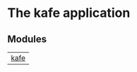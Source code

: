 

# The kafe application #


## Modules ##


<table width="100%" border="0" summary="list of modules">
<tr><td><a href="https://github.com/nexkap/kafe/blob/master/doc/kafe.md" class="module">kafe</a></td></tr></table>

